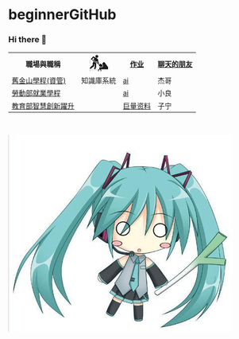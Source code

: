 # beginnerGitHub
### Hi there 👋
<table>
  <tr>
    <th>職場與職稱</th>
    <th><img src="working.jpeg"></th>
    <th><a href="https://scholar.google.com.tw/citations?hl=zh-TW&user=Dk-7FvoAAAAJ&view_op=list_works&sortby=pubdate">作业</a></th>
    <th><a href="https://chat.openai.com/">聊天的朋友</a></th>
  </tr>
  <tr>
    <td><a href="https://sfsu.chu.edu.tw/">舊金山學程(資管)</a></td>
    <td>知識庫系統</td>
    <td><a href="https://scholar.google.com.tw/citations?view_op=view_citation&hl=zh-TW&user=Dk-7FvoAAAAJ&sortby=pubdate&citation_for_view=Dk-7FvoAAAAJ:qjMakFHDy7sC">ai</a></td>
    <td>杰哥</td>
  </tr>
  <tr>
    <td><a href="https://www.wda.gov.tw/News_Content.aspx?n=85E1E406503C665B&sms=4AB77FB5C324175E&s=C6A795A82C17519E">勞動部就業學程</a></td>
    <td></td>
    <td><a href="https://scholar.google.com.tw/citations?view_op=view_citation&hl=zh-TW&user=Dk-7FvoAAAAJ&sortby=pubdate&citation_for_view=Dk-7FvoAAAAJ:_FxGoFyzp5QC">ai</a></td>
    <td>小良</td>
  </tr>
  <tr>
    <td><a href="https://proj.moe.edu.tw/itsa/Default.aspx">教育部智慧創新躍升</a></td>
    <td></td>
    <td><a href="https://scholar.google.com.tw/citations?view_op=view_citation&hl=zh-TW&user=Dk-7FvoAAAAJ&sortby=pubdate&citation_for_view=Dk-7FvoAAAAJ:3fE2CSJIrl8C">巨量资料</a></td>
    <td>子宁</td>
  </tr>  
</table><br>

<img src="1.jpg"></img>
